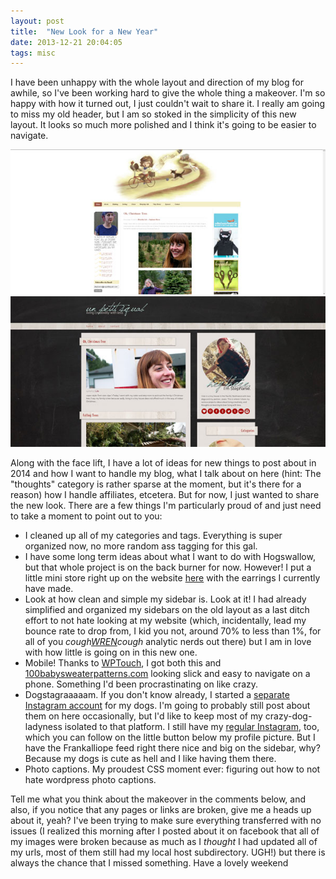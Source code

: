 ```yaml
---
layout: post
title:  "New Look for a New Year"
date: 2013-12-21 20:04:05
tags: misc
---
```


I have been unhappy with the whole layout and direction of my blog for awhile, so I've been working hard to give the whole thing a makeover. I'm so happy with how it turned out, I just couldn't wait to share it. I really am going to miss my old header, but I am so stoked in the simplicity of this new layout. It looks so much more polished and I think it's going to be easier to navigate.

![un petit squab old layout](/uploads/2013/12/old-layout.jpg)
![un petit squab new layout](/uploads/2013/12/new-layout.jpg)

Along with the face lift, I have a lot of ideas for new things to post about in 2014 and how I want to handle my blog, what I talk about on here (hint: The "thoughts" category is rather sparse at the moment, but it's there for a reason) how I handle affiliates, etcetera. But for now, I just wanted to share the new look. There are a few things I'm particularly proud of and just need to take a moment to point out to you:

- I cleaned up all of my categories and tags. Everything is super organized now, no more random ass tagging for this gal.
- I have some long term ideas about what I want to do with Hogswallow, but that whole project is on the back burner for now. However! I put a little mini store right up on the website [here](http://unpetitsquab.com/hogswallow/ "Hogswallow") with the earrings I currently have made.
- Look at how clean and simple my sidebar is. Look at it! I had already simplified and organized my sidebars on the old layout as a last ditch effort to not hate looking at my website (which, incidentally, lead my bounce rate to drop from, I kid you not,  around 70% to less than 1%, for all of you *cough[WREN](http://blogduwren.com/)cough* analytic nerds out there) but I am in love with how little is going on in this new one.
- Mobile! Thanks to [WPTouch](http://www.bravenewcode.com/wptouch/), I got both this and [100babysweaterpatterns.com](http://100babysweaterpatterns.com/) looking slick and easy to navigate on a phone. Something I'd been procrastinating on like crazy.
- Dogstagraaaaam. If you don't know already, I started a [separate Instagram account](http://instagram.com/frankalliope) for my dogs. I'm going to probably still post about them on here occasionally, but I'd like to keep most of my crazy-dog-ladyness isolated to that platform. I still have my [regular Instagram](http://instagram.com/unpetitsquab), too, which you can follow on the little button below my profile picture. But I have the Frankalliope feed right there nice and big on the sidebar, why? Because my dogs is cute as hell and I like having them there.
- Photo captions. My proudest CSS moment ever: figuring out how to not hate wordpress photo captions.

Tell me what you think about the makeover in the comments below, and also, if you notice that any pages or links are broken, give me a heads up about it, yeah? I've been trying to make sure everything transferred with no issues (I realized this morning after I posted about it on facebook that all of my images were broken because as much as I *thought* I had updated all of my urls, most of them still had my local host subdirectory. UGH!) but there is always the chance that I missed something. Have a lovely weekend
